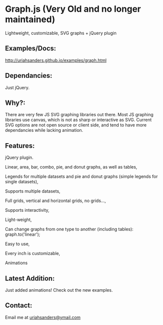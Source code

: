 Graph.js (Very Old and no longer maintained)
========

Lightweight, customizable, SVG graphs + jQuery plugin

Examples/Docs:
--------
http://uriahsanders.github.io/examples/graph.html

Dependancies:
-------------
Just jQuery.

Why?:
------
There are very few JS SVG graphing libraries out there. Most JS graphing libraries use canvas, which is not as sharp or interactive as SVG. Current SVG options are not open source or client side, and tend to have more dependancies while lacking animation.

Features:
---------
jQuery plugin.

Linear, area, bar, combo, pie, and donut graphs, as well as tables,

Legends for multiple datasets and pie and donut graphs (simple legends for single datasets),

Supports multiple datasets,

Full grids, vertical and horizontal grids, no grids...,

Supports interactivity,

Light-weight,

Can change graphs from one type to another (including tables): graph.to('linear');

Easy to use,

Every inch is customizable,

Animations

Latest Addition:
---------------
Just added animations! Check out the new examples.

Contact:
--------
Email me at uriahsanders@ymail.com

